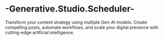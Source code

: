 # -Generative.Studio.Scheduler-
Transform your content strategy using multiple Gen-AI models. Create compelling posts, automate workflows, and scale your digital presence with cutting-edge artificial intelligence.

